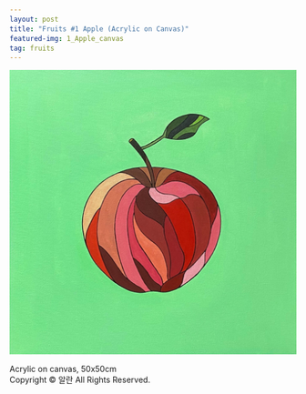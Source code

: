 ```yaml
---
layout: post
title: "Fruits #1 Apple (Acrylic on Canvas)"
featured-img: 1_Apple_canvas
tag: fruits
---
```


![](/assets/img/posts/1_Apple_canvas.jpg)

Acrylic on canvas, 50x50cm  
Copyright © 알란 All Rights Reserved.

